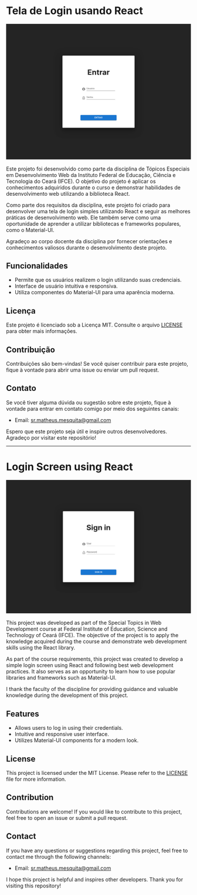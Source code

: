 # Tela de Login usando React

![](./public/Mui_Login.png)


Este projeto foi desenvolvido como parte da disciplina de Tópicos Especiais em Desenvolvimento Web da Instituto Federal de Educação, Ciência e Tecnologia do Ceará (IFCE). O objetivo do projeto é aplicar os conhecimentos adquiridos durante o curso e demonstrar habilidades de desenvolvimento web utilizando a biblioteca React.

Como parte dos requisitos da disciplina, este projeto foi criado para desenvolver uma tela de login simples utilizando React e seguir as melhores práticas de desenvolvimento web. Ele também serve como uma oportunidade de aprender a utilizar bibliotecas e frameworks populares, como o Material-UI.

Agradeço ao corpo docente da disciplina por fornecer orientações e conhecimentos valiosos durante o desenvolvimento deste projeto.

## Funcionalidades

- Permite que os usuários realizem o login utilizando suas credenciais.
- Interface de usuário intuitiva e responsiva.
- Utiliza componentes do Material-UI para uma aparência moderna.

## Licença

Este projeto é licenciado sob a Licença MIT. Consulte o arquivo [LICENSE](./LICENSE) para obter mais informações.

## Contribuição

Contribuições são bem-vindas! Se você quiser contribuir para este projeto, fique à vontade para abrir uma issue ou enviar um pull request.

## Contato

Se você tiver alguma dúvida ou sugestão sobre este projeto, fique à vontade para entrar em contato comigo por meio dos seguintes canais:

- Email: [sr.matheus.mesquita@gmail.com](mailto:sr.matheus.mesquita@gmail.com)

Espero que este projeto seja útil e inspire outros desenvolvedores. Agradeço por visitar este repositório!


---

# Login Screen using React

![](./public/Mui_Login_2.png)

This project was developed as part of the Special Topics in Web Development course at Federal Institute of Education, Science and Technology of Ceará (IFCE). The objective of the project is to apply the knowledge acquired during the course and demonstrate web development skills using the React library.

As part of the course requirements, this project was created to develop a simple login screen using React and following best web development practices. It also serves as an opportunity to learn how to use popular libraries and frameworks such as Material-UI.

I thank the faculty of the discipline for providing guidance and valuable knowledge during the development of this project.

## Features

- Allows users to log in using their credentials.
- Intuitive and responsive user interface.
- Utilizes Material-UI components for a modern look.

## License

This project is licensed under the MIT License. Please refer to the [LICENSE](./LICENSE) file for more information.

## Contribution

Contributions are welcome! If you would like to contribute to this project, feel free to open an issue or submit a pull request.

## Contact

If you have any questions or suggestions regarding this project, feel free to contact me through the following channels:

- Email: [sr.matheus.mesquita@gmail.com](mailto:sr.matheus.mesquita@gmail.com)


I hope this project is helpful and inspires other developers. Thank you for visiting this repository!